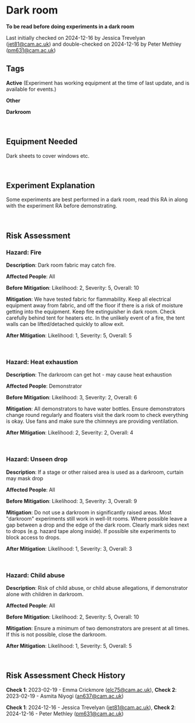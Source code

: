 # Dark room

**To be read before doing experiments in a dark room**

Last initially checked on 2024-12-16 by Jessica Trevelyan (jet81@cam.ac.uk) and double-checked on 2024-12-16 by Peter Methley (pm631@cam.ac.uk)


## Tags
<!--- Start Tags (DO NOT REMOVE THIS COMMENT) --->

<!-- List of all possible major tags: Delete as appropriate -->

**Active** (Experiment has working equipment at the time of last update, and is available for events.)

**Other**

**Darkroom**


<!--- End Tags (DO NOT REMOVE THIS COMMENT) --->

<br/>

## Equipment Needed

Dark sheets to cover windows etc.

<br/>

## Experiment Explanation

Some experiments are best performed in a dark room, read this RA in along with the experiment RA before demonstrating.

<br/>

## Risk Assessment

<!-- Hazard section: Copy and paste this for as many hazards that there are -->

### **Hazard**: Fire

**Description**: Dark room fabric may catch fire.

**Affected People**: All

**Before Mitigation**: Likelihood: 2, Severity: 5, Overall: 10 

**Mitigation**: We have tested fabric for flammability. Keep all electrical equipment away from fabric, and off the floor if there is a risk of moisture getting into the equipment. Keep fire extinguisher in dark room. Check carefully behind tent for heaters etc. In the unlikely event of a fire, the tent walls can be lifted/detached quickly to allow exit.

**After Mitigation**: Likelihood: 1, Severity: 5, Overall: 5

<br/>

### **Hazard**: Heat exhaustion

**Description**: The darkroom can get hot - may cause heat exhaustion

**Affected People**: Demonstrator

**Before Mitigation**: Likelihood: 3, Severity: 2, Overall: 6 

**Mitigation**: All demonstrators to have water bottles. Ensure demonstrators change round regularly and floaters visit the dark room to check everything is okay. Use fans and make sure the chimneys are providing ventilation.

**After Mitigation**: Likelihood: 2, Severity: 2, Overall: 4

<br/>

### **Hazard**: Unseen drop

**Description**: If a stage or other raised area is used as a darkroom, curtain may mask drop

**Affected People**: All

**Before Mitigation**: Likelihood: 3, Severity: 3, Overall: 9

**Mitigation**: Do not use a darkroom in significantly raised areas. Most "darkroom" experiments still work in well-lit rooms. Where possible leave a gap between a drop and the edge of the dark room. Clearly mark sides next to drops (e.g. hazard tape along inside). If possible site experiments to block access to drops.

**After Mitigation**: Likelihood: 1, Severity: 3, Overall: 3

<br/>

### **Hazard**: Child abuse

**Description**: Risk of child abuse, or child abuse allegations, if demonstrator alone with children in darkroom.

**Affected People**: All

**Before Mitigation**: Likelihood: 2, Severity: 5, Overall: 10

**Mitigation**: Ensure a minimum of two demonstrators are present at all times. If this is not possible, close the darkroom.

**After Mitigation**: Likelihood: 1, Severity: 5, Overall: 5

<br/>

<!-- End of hazard section. -->

## Risk Assessment Check History

**Check 1**: 2023-02-19 - Emma Crickmore (elc75@cam.ac.uk), **Check 2**: 2023-02-19 - Asmita Niyogi (an637@cam.ac.uk)

**Check 1**: 2024-12-16 - Jessica Trevelyan (jet81@cam.ac.uk), **Check 2**: 2024-12-16 - Peter Methley (pm631@cam.ac.uk)

<!-- (duplicate as necessary) -->
